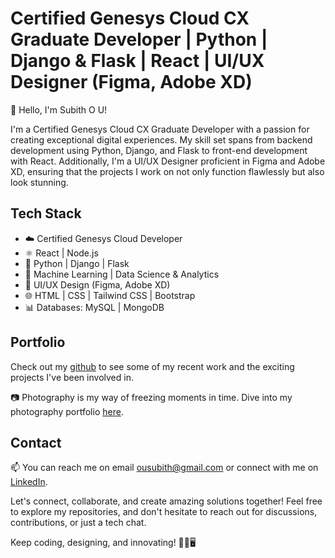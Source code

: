 # Certified Genesys Cloud CX Graduate Developer | Python | Django & Flask | React | UI/UX Designer (Figma, Adobe XD)

👋 Hello, I'm Subith O U!

I'm a Certified Genesys Cloud CX Graduate Developer with a passion for creating exceptional digital experiences. My skill set spans from backend development using Python, Django, and Flask to front-end development with React. Additionally, I'm a UI/UX Designer proficient in Figma and Adobe XD, ensuring that the projects I work on not only function flawlessly but also look stunning.

## Tech Stack
- ☁️ Certified Genesys Cloud Developer
- ⚛️ React | Node.js
- :snake: Python | Django | Flask
- 🧠 Machine Learning | Data Science & Analytics
- 🎨 UI/UX Design (Figma, Adobe XD)
- 🌐 HTML | CSS | Tailwind CSS | Bootstrap
- 📊 Databases: MySQL | MongoDB

## Portfolio

Check out my [github](https://github.com/subithou) to see some of my recent work and the exciting projects I've been involved in.

📷 Photography is my way of freezing moments in time. Dive into my photography portfolio [here](https://www.subithouphotography.com/).

## Contact

📫 You can reach me on email ousubith@gmail.com or connect with me on [LinkedIn](https://www.linkedin.com/in/subith-o-u-9b003716b/).

Let's connect, collaborate, and create amazing solutions together! Feel free to explore my repositories, and don't hesitate to reach out for discussions, contributions, or just a tech chat.

Keep coding, designing, and innovating! 🚀🎨🖥️
